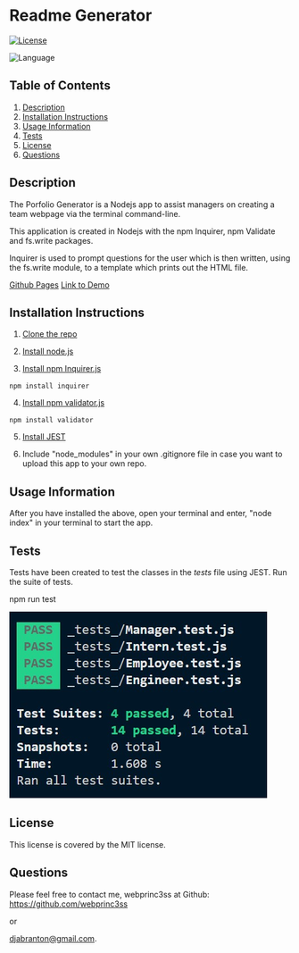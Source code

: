 
  # Readme Generator

   [![License](https://img.shields.io/badge/License-MIT-yellow)](https://opensource.org/licenses/MIT)

   ![Language](https://img.shields.io/badge/Lang-JavaScript-yellow)

  ## Table of Contents
  1. [Description](#description)
  2. [Installation Instructions](#installation-instructions)
  3. [Usage Information](#usage-information)
  4. [Tests](#tests)
  5. [License](#license)
  6. [Questions](#questions)
 
  
  ## Description
  The Porfolio Generator is a Nodejs app to assist managers on creating a team webpage via the terminal command-line.

  This application is created in Nodejs with the npm Inquirer, npm Validate and fs.write packages.

  Inquirer is used to prompt questions for the user which is then written, using the fs.write module, to a template which prints out the HTML file.

  [Github Pages](https://webprinc3ss.github.io/team-profile-generator/)
  [Link to Demo](https://drive.google.com/file/d/15D-8fZEefxHCMzDap2_NxAWQDkJDv9hD/view)

  ## Installation Instructions
  1. [Clone the repo](https://github.com/webprinc3ss/team-profile-generator.git)

  2. [Install node.js](https://nodejs.org/en/)

  3. [Install npm Inquirer.js](https://www.npmjs.com/package/inquirer)

    npm install inquirer

  4. [Install npm validator.js](https://www.npmjs.com/package/inquirer)

    npm install validator

  5. [Install JEST](https://jestjs.io/docs/en/getting-started.html)
  
  6. Include "node_modules" in your own .gitignore file in case you want to upload this app to your own repo.
   
  ## Usage Information
  After you have installed the above, open your terminal and enter, "node index" in your terminal to start the app.
    
  ## Tests
  Tests have been created to test the classes in the _tests_ file using JEST. Run the suite of tests.

  npm run test 

  ![JEST](images/JEST.jpg)
    
  ## License
  This license is covered by the MIT license. 

  ## Questions
  Please feel free to contact me, webprinc3ss at Github: https://github.com/webprinc3ss 

  or

  djabranton@gmail.com. 
      